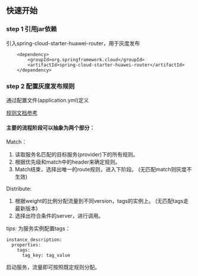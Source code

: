## 快速开始

### step 1 引用jar依赖

引入spring-cloud-starter-huawei-router，用于灰度发布

        <dependency>
            <groupId>org.springframework.cloud</groupId>
            <artifactId>spring-cloud-starter-huawei-router</artifactId>
        </dependency>
  
### step 2 配置灰度发布规则
通过配置文件(application.yml)定义

[规则文档参考](https://docs.go-chassis.com/user-guides/router.html)

#### 主要的流程阶段可以抽象为两个部分：

Match：
1.	读取服务名匹配的目标服务(provider)下的所有规则。
2.	根据优先级和match中的header来确定规则。
3.	Match结束，选择出唯一的route规则，进入下阶段。
(无匹配match则灰度不生效)

Distribute:
1.	根据weight的比例分配流量到不同version，tags的实例上。
(无匹配tags走最新版本)
2.	选择出符合条件的server，进行调用。

*tips:* 为服务实例配置tags：

    instance_description:
      properties:
        tags:
          tag_key: tag_value

启动服务，流量即可按照既定规则分配。
